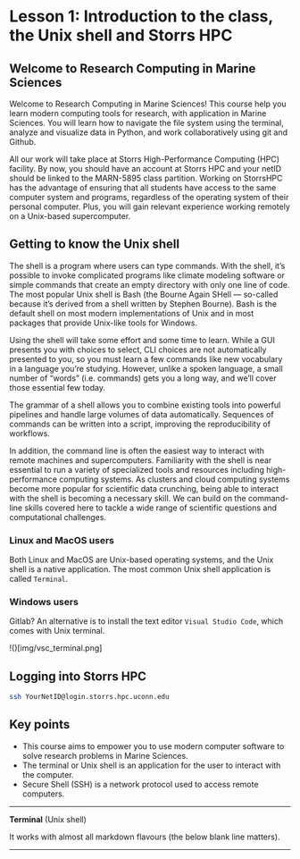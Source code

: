 # Lesson 1: Introduction to the class, the Unix shell and Storrs HPC

## Welcome to Research Computing in Marine Sciences
Welcome to Research Computing in Marine Sciences! This course help
you learn modern computing tools for research, with application in Marine Sciences.
You will learn how to navigate the file system using the terminal, analyze and visualize
data in Python, and work collaboratively using git and Github.

All our work will take place at Storrs High-Performance Computing (HPC) facility.
By now, you should have an account at Storrs HPC and your netID should be linked
to the MARN-5895 class partition. Working on StorrsHPC has the advantage of ensuring
that all students have access to the same computer system and programs, regardless of
the operating system of their personal computer. Plus, you will gain relevant experience
working remotely on a Unix-based supercomputer.

## Getting to know the Unix shell

The shell is a program where users can type commands. With the shell, it’s possible to invoke complicated programs like climate modeling software or simple commands that create an empty directory with only one line of code. The most popular Unix shell is Bash (the Bourne Again SHell — so-called because it’s derived from a shell written by Stephen Bourne). Bash is the default shell on most modern implementations of Unix and in most packages that provide Unix-like tools for Windows.

Using the shell will take some effort and some time to learn. While a GUI presents you with choices to select, CLI choices are not automatically presented to you, so you must learn a few commands like new vocabulary in a language you’re studying. However, unlike a spoken language, a small number of “words” (i.e. commands) gets you a long way, and we’ll cover those essential few today.

The grammar of a shell allows you to combine existing tools into powerful pipelines and handle large volumes of data automatically. Sequences of commands can be written into a script, improving the reproducibility of workflows.

In addition, the command line is often the easiest way to interact with remote machines and supercomputers. Familiarity with the shell is near essential to run a variety of specialized tools and resources including high-performance computing systems. As clusters and cloud computing systems become more popular for scientific data crunching, being able to interact with the shell is becoming a necessary skill. We can build on the command-line skills covered here to tackle a wide range of scientific questions and computational challenges.


### Linux and MacOS users
Both Linux and MacOS are Unix-based operating systems, and the Unix shell is a
native application. The most common Unix shell application is called `Terminal`.


### Windows users
Gitlab? An alternative is to install the text editor `Visual Studio Code`, which
comes with Unix terminal.

!()[img/vsc_terminal.png]

## Logging into Storrs HPC

```Bash
ssh YourNetID@login.storrs.hpc.uconn.edu
```


## Key points

  - This course aims to empower you to use modern computer software to solve research problems in Marine Sciences.
  - The terminal or Unix shell is an application for the user to interact with the computer.
  - Secure Shell (SSH) is a network protocol used to access remote computers.

  ---
  **Terminal** (Unix shell)

  It works with almost all markdown flavours (the below blank line matters).

  ---  
